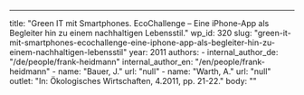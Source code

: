 ---
  title: "Green IT mit Smartphones. EcoChallenge – Eine iPhone-App als Begleiter hin zu einem nachhaltigen Lebensstil."
  wp_id: 320
  slug: "green-it-mit-smartphones-ecochallenge-eine-iphone-app-als-begleiter-hin-zu-einem-nachhaltigen-lebensstil"
  year: 2011
  authors: 
    - 
      internal_author_de: "/de/people/frank-heidmann"
      internal_author_en: "/en/people/frank-heidmann"
    - 
      name: "Bauer, J."
      url: "null"
    - 
      name: "Warth, A."
      url: "null"
  outlet: "In: Ökologisches Wirtschaften, 4.2011, pp. 21-22."
  body: ""
